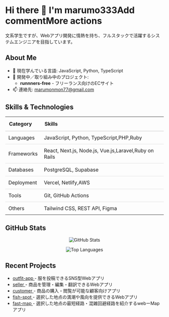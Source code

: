 # Hi there 👋 I'm marumo333Add commentMore actions
<p>文系学生ですが、Webアプリ開発に情熱を持ち、フルスタックで活躍するシステムエンジニアを目指しています。</p>

## About Me
<ul>
  <li>🌱 現在学んでいる言語: JavaScript, Python, TypeScript</li>
  <li>💼 開発中／取り組み中のプロジェクト:
    <ul>
      <li><strong>runnners-free</strong> - フリーランス向けのECサイト</li>
    </ul>
  </li>
  <li>📫 連絡先: 
    <a href="mailto:marumonmon77@gmail.com">marumonmon77@gmail.com</a>
  </li>
</ul>

## Skills & Technologies
<table style="width: 100%; border-collapse: collapse;">
  <thead>
    <tr>
      <th style="padding: 12px; border-bottom: 2px solid #ddd; text-align: left;">Category</th>
      <th style="padding: 12px; border-bottom: 2px solid #ddd; text-align: left;">Skills</th>
    </tr>
  </thead> 
  <tbody>
    <tr>
      <td style="padding: 10px; border-bottom: 1px solid #ddd;">Languages</td>
      <td style="padding: 10px; border-bottom: 1px solid #ddd;">JavaScript, Python, TypeScript,PHP,Ruby</td>
    </tr>
    <tr>
      <td style="padding: 10px; border-bottom: 1px solid #ddd;">Frameworks</td>
      <td style="padding: 10px; border-bottom: 1px solid #ddd;">React, Next.js, Node.js, Vue.js,Laravel,Ruby on Rails</td>
    </tr>
    <tr>
      <td style="padding: 10px; border-bottom: 1px solid #ddd;">Databases</td>
      <td style="padding: 10px; border-bottom: 1px solid #ddd;">PostgreSQL, Supabase</td>
    </tr>
    <tr>
      <td style="padding: 10px; border-bottom: 1px solid #ddd;">Deployment</td>
      <td style="padding: 10px; border-bottom: 1px solid #ddd;">Vercel, Netlify,AWS</td>
    </tr>
    <tr>
      <td style="padding: 10px; border-bottom: 1px solid #ddd;">Tools</td>
      <td style="padding: 10px; border-bottom: 1px solid #ddd;">Git, GitHub Actions</td>
    </tr>
    <tr>
      <td style="padding: 10px;">Others</td>
      <td style="padding: 10px;">Tailwind CSS, REST API, Figma</td>
    </tr>
  </tbody>
</table>

## GitHub Stats
<p align="center">
  <img 
    src="https://github-readme-stats.vercel.app/api?username=marumo333&show_icons=true&theme=radical" 
    alt="GitHub Stats" 
  />
</p>
<p align="center">
  <img 
    src="https://github-readme-stats.vercel.app/api/top-langs/?username=marumo333&layout=compact&theme=radical" 
    alt="Top Languages" 
  />
</p>

## Recent Projects
<ul>
  <li>
    <a href="https://outfitapp-delta.vercel.app/" target="_blank">
      outfit-app
    </a>
    - 服を投稿できるSNS型Webアプリ
  </li>
  <li>
    <a href="https://seller-weld.vercel.app/" target="_blank">
      seller
    </a>
    - 商品を管理・編集・翻訳できるWebアプリ
  </li>
  <li>
    <a href="https://customer-gamma-one.vercel.app/" target="_blank">
      customer
    </a>
    - 商品の購入・閲覧が可能な顧客向けアプリ
  </li>
  <li>
    <a href="https://fish-spot-inky.vercel.app/" target="_blank">
      fish-spot 
    </a>
    - 選択した地点の満潮や風向を提供できるWebアプリ
  </li>
  <li>
    <a href="https://fast-map-five.vercel.app/" target="_blank">
      fast-map
    </a>
    - 選択した地点の最短経路・混雑回避経路を紹介するwebーMapアプリ
  </li>
</ul>
